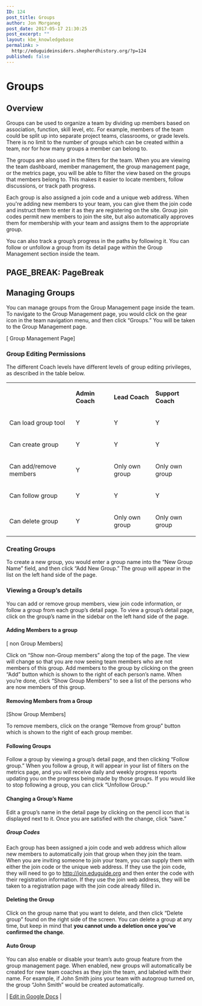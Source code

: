 ```yaml
---
ID: 124
post_title: Groups
author: Jon Morganeg
post_date: 2017-05-17 21:30:25
post_excerpt: ""
layout: kbe_knowledgebase
permalink: >
  http://eduguideinsiders.shepherdhistory.org/?p=124
published: false
---
```

<h1><b>Groups</b></h1>
<h2>Overview</h2>
<p>Groups can be used to organize a team by dividing up members based on association, function, skill level, etc. For example, members of the team could be split up into separate project teams, classrooms, or grade levels. There is no limit to the number of groups which can be created within a team, nor for how many groups a member can belong to.</p>
<p>The groups are also used in the filters for the team. When you are viewing the team dashboard, member management, the group management page, or the metrics page, you will be able to filter the view based on the groups that members belong to. This makes it easier to locate members, follow discussions, or track path progress.</p>
<p>Each group is also assigned a join code and a unique web address. When you're adding new members to your team, you can give them the join code and instruct them to enter it as they are registering on the site. Group join codes permit new members to join the site, but also automatically approves them for membership with your team and assigns them to the appropriate group.</p>
<p>You can also track a group’s progress in the paths by following it. You can follow or unfollow a group from its detail page within the Group Management section inside the team.</p>
<h2></h2>
<h2>PAGE_BREAK: PageBreak</h2>
<h2>Managing Groups</h2>
<p>You can manage groups from the Group Management page inside the team. To navigate to the Group Management page, you would click on the gear icon in the team navigation menu, and then click “Groups.” You will be taken to the Group Management page.</p>
<p>[ Group Management Page]</p>
<h3>Group Editing Permissions</h3>
<p>The different Coach levels have different levels of group editing privileges, as described in the table below. </p>
<p></p>
<table><tbody><tr><td><p><b></b></p>
</td><td><p><b>Admin Coach</b></p>
</td><td><p><b>Lead Coach</b></p>
</td><td><p><b>Support Coach</b></p>
</td></tr><tr><td><p>Can load group tool</p>
</td><td><p>Y</p>
</td><td><p>Y</p>
</td><td><p>Y</p>
</td></tr><tr><td><p>Can create group</p>
</td><td><p>Y</p>
</td><td><p>Y</p>
</td><td><p>Y</p>
</td></tr><tr><td><p>Can add/remove members</p>
</td><td><p>Y</p>
</td><td><p>Only own group</p>
</td><td><p>Only own group</p>
</td></tr><tr><td><p>Can follow group</p>
</td><td><p>Y</p>
</td><td><p>Y</p>
</td><td><p>Y</p>
</td></tr><tr><td><p>Can delete group</p>
</td><td><p>Y</p>
</td><td><p>Only own group</p>
</td><td><p>Only own group</p>
</td></tr></tbody></table><p></p>
<h3>Creating Groups</h3>
<p>To create a new group, you would enter a group name into the “New Group Name” field, and then click “Add New Group.” The group will appear in the list on the left hand side of the page.</p>
<h3>Viewing a Group’s details</h3>
<p>You can add or remove group members, view join code information, or follow a group from each group’s detail page. To view a group’s detail page, click on the group’s name in the sidebar on the left hand side of the page.</p>
<h4>Adding Members to a group</h4>
<p>[ non Group Members]</p>
<p>Click on “Show non-Group members” along the top of the page. The view will change so that you are now seeing team members who are not members of this group. Add members to the group by clicking on the green “Add” button which is shown to the right of each person’s name. When you’re done, click “Show Group Members” to see a list of the persons who are now members of this group.</p>
<h4>Removing Members from a Group</h4>
<p>[Show Group Members]</p>
<p>To remove members, click on the orange “Remove from group” button which is shown to the right of each group member. </p>
<h4>Following Groups</h4>
<p>Follow a group by viewing a group’s detail page, and then clicking “Follow group.” When you follow a group, it will appear in your list of filters on the metrics page, and you will receive daily and weekly progress reports updating you on the progress being made by those groups. If you would like to stop following a group, you can click “Unfollow Group.”</p>
<h4>Changing a Group’s Name</h4>
<p>Edit a group’s name in the detail page  by clicking on the pencil icon that is displayed next to it. Once you are satisfied with the change, click “save.”</p>
<h5>Group Codes</h5>
<p>Each group has been assigned a join code and web address which allow new members to automatically join that group when they join the team. When you are inviting someone to join your team, you can supply them with either the join code or the unique web address. If they use the join code, they will need to go to <a href="http://join.eduguide.org">http://join.eduguide.org</a> and then enter the code with their registration information. If they use the join web address, they will be taken to a registration page with the join code already filled in.</p>
<h4>Deleting the Group</h4>
<p>Click on the group name that you want to delete, and then click “Delete group” found on the right side of the screen. You can delete a group at any time, but keep in mind that <b>you cannot undo a deletion once you’ve confirmed the change</b>.  </p>
<h4>Auto Group</h4>
<p>You can also enable or disable your team’s auto group feature from the group management page. When enabled, new groups will automatically be created for new team coaches as they join the team, and labeled with their name. For example, if John Smith joins your team with autogroup turned on, the group “John Smith” would be created automatically.</p>
<p></p>
<p>| <a href="https://docs.google.com/document/d/1MjZlpIsD20VfFNegvdt8NdgyF6IAslXA1VmEvBeK0Og/edit?usp=sharing">Edit in Google Docs</a> |</p>